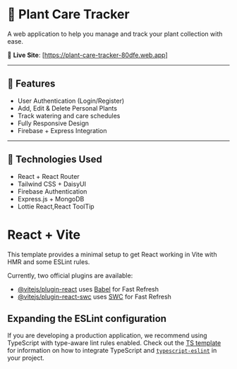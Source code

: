 # 🌱 Plant Care Tracker

A web application to help you manage and track your plant collection with ease.

🔗 **Live Site**: [https://plant-care-tracker-80dfe.web.app]

---

## 🚀 Features

-  User Authentication (Login/Register)
-  Add, Edit & Delete Personal Plants
-  Track watering and care schedules
-  Fully Responsive Design
-  Firebase + Express Integration

---

## 📁 Technologies Used

- React + React Router
- Tailwind CSS + DaisyUI
- Firebase Authentication
- Express.js + MongoDB
- Lottie React,React ToolTip







# React + Vite

This template provides a minimal setup to get React working in Vite with HMR and some ESLint rules.

Currently, two official plugins are available:

- [@vitejs/plugin-react](https://github.com/vitejs/vite-plugin-react/blob/main/packages/plugin-react) uses [Babel](https://babeljs.io/) for Fast Refresh
- [@vitejs/plugin-react-swc](https://github.com/vitejs/vite-plugin-react/blob/main/packages/plugin-react-swc) uses [SWC](https://swc.rs/) for Fast Refresh

## Expanding the ESLint configuration

If you are developing a production application, we recommend using TypeScript with type-aware lint rules enabled. Check out the [TS template](https://github.com/vitejs/vite/tree/main/packages/create-vite/template-react-ts) for information on how to integrate TypeScript and [`typescript-eslint`](https://typescript-eslint.io) in your project.
